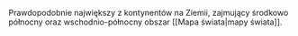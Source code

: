 Prawdopodobnie największy z kontynentów na Ziemii, zajmujący środkowo północny oraz wschodnio-północny obszar [[Mapa świata|mapy świata]].